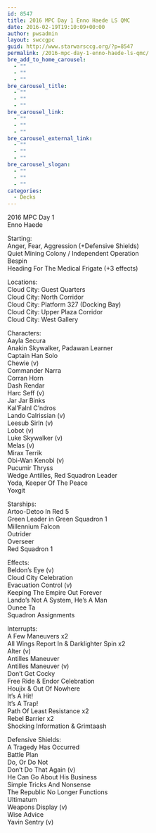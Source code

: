 ```yaml
---
id: 8547
title: 2016 MPC Day 1 Enno Haede LS QMC
date: 2016-02-19T19:10:09+00:00
author: pwsadmin
layout: swccgpc
guid: http://www.starwarsccg.org/?p=8547
permalink: /2016-mpc-day-1-enno-haede-ls-qmc/
bre_add_to_home_carousel:
  - ""
  - ""
  - ""
bre_carousel_title:
  - ""
  - ""
  - ""
bre_carousel_link:
  - ""
  - ""
  - ""
bre_carousel_external_link:
  - ""
  - ""
  - ""
bre_carousel_slogan:
  - ""
  - ""
  - ""
categories:
  - Decks
---
```

2016 MPC Day 1  
Enno Haede

Starting:  
Anger, Fear, Aggression (+Defensive Shields)  
Quiet Mining Colony / Independent Operation  
Bespin  
Heading For The Medical Frigate (+3 effects)

Locations:  
Cloud City: Guest Quarters  
Cloud City: North Corridor  
Cloud City: Platform 327 (Docking Bay)  
Cloud City: Upper Plaza Corridor  
Cloud City: West Gallery

Characters:  
Aayla Secura  
Anakin Skywalker, Padawan Learner  
Captain Han Solo  
Chewie (v)  
Commander Narra  
Corran Horn  
Dash Rendar  
Harc Seff (v)  
Jar Jar Binks  
Kal&#8217;Falnl C&#8217;ndros  
Lando Calrissian (v)  
Leesub Sirln (v)  
Lobot (v)  
Luke Skywalker (v)  
Melas (v)  
Mirax Terrik  
Obi-Wan Kenobi (v)  
Pucumir Thryss  
Wedge Antilles, Red Squadron Leader  
Yoda, Keeper Of The Peace  
Yoxgit

Starships:  
Artoo-Detoo In Red 5  
Green Leader in Green Squadron 1  
Millennium Falcon  
Outrider  
Overseer  
Red Squadron 1

Effects:  
Beldon&#8217;s Eye (v)  
Cloud City Celebration  
Evacuation Control (v)  
Keeping The Empire Out Forever  
Lando&#8217;s Not A System, He&#8217;s A Man  
Ounee Ta  
Squadron Assignments

Interrupts:  
A Few Maneuvers x2  
All Wings Report In & Darklighter Spin x2  
Alter (v)  
Antilles Maneuver  
Antilles Maneuver (v)  
Don&#8217;t Get Cocky  
Free Ride & Endor Celebration  
Houjix & Out Of Nowhere  
It&#8217;s A Hit!  
It&#8217;s A Trap!  
Path Of Least Resistance x2  
Rebel Barrier x2  
Shocking Information & Grimtaash

Defensive Shields:  
A Tragedy Has Occurred  
Battle Plan  
Do, Or Do Not  
Don&#8217;t Do That Again (v)  
He Can Go About His Business  
Simple Tricks And Nonsense  
The Republic No Longer Functions  
Ultimatum  
Weapons Display (v)  
Wise Advice  
Yavin Sentry (v)